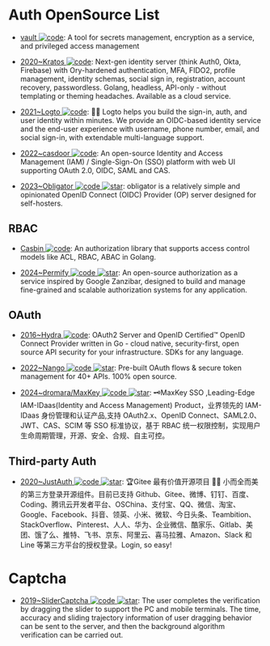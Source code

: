 # Auth OpenSource List

- [vault ![code](https://ng-tech.icu/assets/code.svg)](https://github.com/hashicorp/vault): A tool for secrets management, encryption as a service, and privileged access management

- [2020~Kratos ![code](https://ng-tech.icu/assets/code.svg)](https://github.com/ory/kratos): Next-gen identity server (think Auth0, Okta, Firebase) with Ory-hardened authentication, MFA, FIDO2, profile management, identity schemas, social sign in, registration, account recovery, passwordless. Golang, headless, API-only - without templating or theming headaches. Available as a cloud service.

- [2021~Logto ![code](https://ng-tech.icu/assets/code.svg)](https://github.com/logto-io/logto): 🧑‍🚀 Logto helps you build the sign-in, auth, and user identity within minutes. We provide an OIDC-based identity service and the end-user experience with username, phone number, email, and social sign-in, with extendable multi-language support.

- [2022~casdoor ![code](https://ng-tech.icu/assets/code.svg)](https://github.com/casdoor/casdoor): An open-source Identity and Access Management (IAM) / Single-Sign-On (SSO) platform with web UI supporting OAuth 2.0, OIDC, SAML and CAS.

- [2023~Obligator ![code](https://ng-tech.icu/assets/code.svg) ![star](https://img.shields.io/github/stars/anderspitman/obligator)](https://github.com/anderspitman/obligator): obligator is a relatively simple and opinionated OpenID Connect (OIDC) Provider (OP) server designed for self-hosters.

## RBAC

- [Casbin ![code](https://ng-tech.icu/assets/code.svg)](https://github.com/casbin/casbin): An authorization library that supports access control models like ACL, RBAC, ABAC in Golang.

- [2024~Permify ![code](https://ng-tech.icu/assets/code.svg) ![star](https://img.shields.io/github/stars/Permify/permify)](https://github.com/Permify/permify): An open-source authorization as a service inspired by Google Zanzibar, designed to build and manage fine-grained and scalable authorization systems for any application.

## OAuth

- [2016~Hydra ![code](https://ng-tech.icu/assets/code.svg)](https://github.com/ory/hydra): OAuth2 Server and OpenID Certified™ OpenID Connect Provider written in Go - cloud native, security-first, open source API security for your infrastructure. SDKs for any language.

- [2022~Nango ![code](https://ng-tech.icu/assets/code.svg) ![star](https://img.shields.io/github/stars/nangoHQ/nango)](https://github.com/nangoHQ/nango): Pre-built OAuth flows & secure token management for 40+ APIs. 100% open source.

- [2024~dromara/MaxKey ![code](https://ng-tech.icu/assets/code.svg) ![star](https://img.shields.io/github/stars/dromara/MaxKey)](https://github.com/dromara/MaxKey): 🗝️MaxKey SSO ,Leading-Edge IAM-IDaas(Identity and Access Management) Product，业界领先的 IAM-IDaas 身份管理和认证产品,支持 OAuth2.x、OpenID Connect、SAML2.0、JWT、CAS、SCIM 等 SSO 标准协议，基于 RBAC 统一权限控制，实现用户生命周期管理，开源、安全、合规、自主可控。

## Third-party Auth

- [2020~JustAuth ![code](https://ng-tech.icu/assets/code.svg) ![star](https://img.shields.io/github/stars/justauth/JustAuth)](https://github.com/justauth/JustAuth): 🏆Gitee 最有价值开源项目 🚀💯 小而全而美的第三方登录开源组件。目前已支持 Github、Gitee、微博、钉钉、百度、Coding、腾讯云开发者平台、OSChina、支付宝、QQ、微信、淘宝、Google、Facebook、抖音、领英、小米、微软、今日头条、Teambition、StackOverflow、Pinterest、人人、华为、企业微信、酷家乐、Gitlab、美团、饿了么、推特、飞书、京东、阿里云、喜马拉雅、Amazon、Slack 和 Line 等第三方平台的授权登录。Login, so easy!

# Captcha

- [2019~SliderCaptcha ![code](https://ng-tech.icu/assets/code.svg) ![star](https://img.shields.io/github/stars/ArgoZhang/SliderCaptcha)](https://github.com/ArgoZhang/SliderCaptcha): The user completes the verification by dragging the slider to support the PC and mobile terminals. The time, accuracy and sliding trajectory information of user dragging behavior can be sent to the server, and then the background algorithm verification can be carried out.
